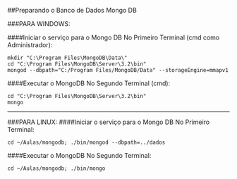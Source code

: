 ##Preparando o Banco de Dados Mongo DB

###PARA WINDOWS:

####Iniciar o serviço para o Mongo DB
No Primeiro Terminal (cmd como Administrador):
```
mkdir "C:\Program Files\MongoDB\Data\"
cd "C:\Program Files\MongoDB\Server\3.2\bin"
mongod --dbpath="C:/Program Files/MongoDB/Data" --storageEngine=mmapv1
```

####Executar o MongoDB
No Segundo Terminal (cmd):
```
cd "C:\Program Files\MongoDB\Server\3.2\bin"
mongo
```
---
###PARA LINUX:
####Iniciar o serviço para o Mongo DB
No Primeiro Terminal:
```
cd ~/Aulas/mongodb; ./bin/mongod --dbpath=../dados
```

####Executar o MongoDB
No Segundo Terminal:
```
cd ~/Aulas/mongodb; ./bin/mongo
```

